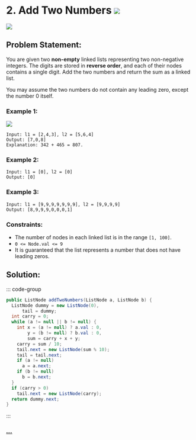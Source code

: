 # 2. Add Two Numbers [![][share]](https://leetcode.com/problems/add-two-numbers)

![][medium]

## Problem Statement:

You are given two **non-empty** linked lists representing two non-negative integers. The digits are stored in **reverse order**, and each of their nodes contains a single digit. Add the two numbers and return the sum as a linked list.

You may assume the two numbers do not contain any leading zero, except the number 0 itself.

### Example 1:

![](https://assets.leetcode.com/uploads/2020/10/02/addtwonumber1.jpg)

```
Input: l1 = [2,4,3], l2 = [5,6,4]
Output: [7,0,8]
Explanation: 342 + 465 = 807.
```

### Example 2:

```
Input: l1 = [0], l2 = [0]
Output: [0]
```

### Example 3:

```
Input: l1 = [9,9,9,9,9,9,9], l2 = [9,9,9,9]
Output: [8,9,9,9,0,0,0,1]
```

### Constraints:

- The number of nodes in each linked list is in the range `[1, 100]`.
- `0 <= Node.val <= 9`
- It is guaranteed that the list represents a number that does not have leading zeros.

## Solution:

::: code-group

```java
public ListNode addTwoNumbers(ListNode a, ListNode b) {
  ListNode dummy = new ListNode(0),
      tail = dummy;
  int carry = 0;
  while (a != null || b != null) {
    int x = (a != null) ? a.val : 0,
        y = (b != null) ? b.val : 0,
        sum = carry + x + y;
    carry = sum / 10;
    tail.next = new ListNode(sum % 10);
    tail = tail.next;
    if (a != null)
      a = a.next;
    if (b != null)
      b = b.next;
  }
  if (carry > 0)
    tail.next = new ListNode(carry);
  return dummy.next;
}
```

:::

### [_..._](#)

```

```

<!----------------------------------{ link }--------------------------------->

[share]: https://img.icons8.com/external-anggara-blue-anggara-putra/20/000000/external-share-user-interface-basic-anggara-blue-anggara-putra-2.png
[easy]: https://img.shields.io/badge/Difficulty-Easy-bright.svg
[medium]: https://img.shields.io/badge/Difficulty-Medium-yellow.svg
[hard]: https://img.shields.io/badge/Difficulty-Hard-red.svg
